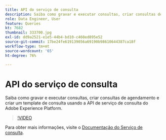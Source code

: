 ```yaml
---
title: API do serviço de consulta
description: Saiba como gravar e executar consultas, criar consultas de agendamento e criar um template de consulta usando a API de serviço de consulta do Adobe Experience Platform.
role: Data Engineer, User
feature: Queries
kt: 7682
thumbnail: 333700.jpg
exl-id: dd9a2521-e1e5-44b4-bd10-c460ed895e52
source-git-commit: 17be24fe619139056a69190b98610644387ca18f
workflow-type: tm+mt
source-wordcount: '65'
ht-degree: 76%

---
```


# API do serviço de consulta

Saiba como gravar e executar consultas, criar consultas de agendamento e criar um template de consulta usando a API de serviço de consulta do Adobe Experience Platform.

>[!VIDEO](https://video.tv.adobe.com/v/333700?quality=12&learn=on)

Para obter mais informações, visite o [Documentação do Serviço de consulta](https://experienceleague.adobe.com/docs/experience-platform/query/home.html?lang=pt-BR).

